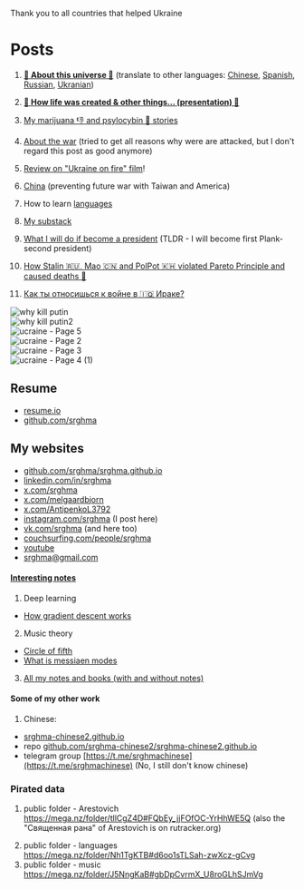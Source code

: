 
Thank you to all countries that helped Ukraine 

# Posts

1. [**🔴 About this universe 🔴**](https://srghma.github.io/universe) (translate to other languages: [Chinese](https://srghma-github-io.translate.goog/universe?_x_tr_sl=auto&_x_tr_tl=zh-CN&_x_tr_hl=en&_x_tr_pto=wapp), [Spanish](https://srghma-github-io.translate.goog/universe?_x_tr_sl=auto&_x_tr_tl=es&_x_tr_hl=en&_x_tr_pto=wapp), [Russian](https://srghma-github-io.translate.goog/universe?_x_tr_sl=auto&_x_tr_tl=ru&_x_tr_hl=en&_x_tr_pto=wapp), [Ukranian](https://srghma-github-io.translate.goog/universe?_x_tr_sl=auto&_x_tr_tl=uk&_x_tr_hl=en&_x_tr_pto=wapp))

1. [**🔴 How life was created & other things... (presentation) 🔴**](https://docs.google.com/presentation/d/1x1WXcqXbxWo-Nj3lzXgcSBTdmV-8Ohs9lGZDlfMI76g/edit?usp=sharing)

2. [My marijuana 👎 and psylocybin 🤏 stories](https://srghma.github.io/psilocybin)

3. [About the war](https://srghma.github.io/war) (tried to get all reasons why were are attacked, but I don't regard this post as good anymore)

4. [Review on "Ukraine on fire" film](https://srghma.github.io/ukraine-on-fire)!

5. [China](https://srghma.github.io/china) (preventing future war with Taiwan and America) 

5. How to learn [languages](https://srghma.github.io/how-to-learn-languages)
  
5. [My substack](https://srghma.substack.com/)
   
5. [What I will do if become a president](https://github.com/pluralitybook/plurality/issues/963) (TLDR - I will become first Plank-second president)

6. [How Stalin 🇷🇺, Mao 🇨🇳 and PolPot 🇰🇭 violated Pareto Principle and caused deaths 🥀](https://x.com/srghma/status/1776112551476253154)
6. [Как ты относишься к войне в 🇮🇶 Ираке?](https://x.com/srghma/status/1774665183803453521)
 

![why kill putin](https://github.com/srghma/srghma.github.io/assets/7573215/c2634c11-f4ed-4c4c-b25d-56f380bee9bd)
<br>
![why kill putin2](https://github.com/srghma/srghma.github.io/assets/7573215/95f37ce2-81be-4516-9af4-597d37c6a3a0)
<br>
![ucraine - Page 5](https://user-images.githubusercontent.com/7573215/235322655-b7d788fe-83f6-4a1b-9f4a-6579b3a23966.jpg)
<br>
![ucraine - Page 2](https://user-images.githubusercontent.com/7573215/235322714-59830b34-36af-4155-b8eb-d2f31579e88c.jpg)
<br>
![ucraine - Page 3](https://user-images.githubusercontent.com/7573215/235322653-b4fa2001-48ea-4b90-8759-7d89c4e1f3ed.jpg)
<br>
![ucraine - Page 4 (1)](https://user-images.githubusercontent.com/7573215/235322654-0ab64720-2e10-46c4-9a97-a098b9a9a9c4.jpg)


## Resume

- [resume.io](https://resume.io/r/gIIVYqKmf)
- [github.com/srghma](https://github.com/srghma)

## My websites

- [github.com/srghma/srghma.github.io](https://github.com/srghma/srghma.github.io)
- [linkedin.com/in/srghma](https://www.linkedin.com/in/srghma/)
- [x.com/srghma](https://x.com/srghma)
- [x.com/melgaardbjorn](https://x.com/melgaardbjorn)
- [x.com/AntipenkoL3792](https://x.com/AntipenkoL3792)
- [instagram.com/srghma](https://instagram.com/srghma) (I post here)
- [vk.com/srghma](https://vk.com/srghma) (and here too)
- [couchsurfing.com/people/srghma](https://www.couchsurfing.com/people/srghma)
- [youtube](https://m.youtube.com/channel/UCeXBynq0xehRgm5ECkr9p2A)
- [srghma@gmail.com](mailto:srghma@gmail.com)

#### [Interesting notes](https://drive.google.com/drive/folders/1EkWRETPBplNe1ghfBUIXoN5KZlnpmwkV)

1. Deep learning
  - [How gradient descent works](https://drive.google.com/file/d/1M7VR9sffKMQjU_NeSNQuIhHPwQ0lsBGV/view?usp=drivesdk)
2. Music theory
  - [Circle of fifth](https://drive.google.com/file/d/10Dd4BmWblvTQm0ZLn6iIU12_KKrlZgGI/view?usp=drivesdk)
  - [What is messiaen modes](https://drive.google.com/file/d/1-pmol6c9A74kxw4_PEzEj-ruxO1GITaz/view?usp=drivesdk)
3. [All my notes and books (with and without notes)](https://drive.google.com/drive/folders/19N_sjpt1kCzW9cgJItEoZgfgm6YOOJtn)

#### Some of my other work

1. Chinese:
  - [srghma-chinese2.github.io](https://srghma-chinese2.github.io)
  - repo [github.com/srghma-chinese2/srghma-chinese2.github.io](https://github.com/srghma-chinese2/srghma-chinese2.github.io)
  - telegram group [https://t.me/srghmachinese](https://t.me/srghmachinese) (No, I still don't know chinese)


### Pirated data

1. public folder - Arestovich https://mega.nz/folder/tllCgZ4D#FQbEy_jjFOfOC-YrHhWE5Q (also the "Священная рана" of Arestovich is on rutracker.org)
<!--
<table><tr><td>


Арестович cказав (в одному відео) що йому пофіг якщо хтось викладе приватні відео в інтернет

1. можливо, вони коштують так багато бо цей ризик вже вбудований в ціну
2. менше грошей дістанеться виродкам з росії

Завантажено з https://s1.sliwbl.com/, https://datafan.club/
<hr>

Я проголосую за Арестовича ("Я зроблю з України Сінгапур але із мінімальною кількістю законів") якщо Зеленський не буде брати участь в наступних президенських виборах (дати можливість закінчити "Держава в смартфоні"? може він нарешті посадить Порошенко до вязниці?)

Але, Арестович у лекції "Священна рана" сказав: "Чому бог дозволяє маленьким дівчинкам померати від раку? тому що дівчинка хоче страждань, щоб перейти на новий 'рівень розвитку людини' в наступному житті". Таким чином можна аргументувати будь-яку підлість, сказати що 'вороги хотіли болю'.

Не кажучи про те, що Ціль життя - зменшення болю, розвиток науки, подолати смерть, з'єднати мізки усіх людей в одну живу істоту використовуючи технологію Neurolink (як у книзі Nexus), припинити вбивати тварин, робити їжу з повітря, ніколи не працювати, а просто насолоджуватись всесвітом (спорт, футбол, единоборства та прослуховування музики не приближують нас до цього)

Які зміни я хочу в Україні:
1. голосування за лідера країни через мобільний додаток, голосування, яке неможливо підробити, тому що усі дані зберігаються у блокчейн.
2. Condorcet голосування засноване на рейтингу.
3. парламентська система замість президентської (лідера можна вибрати в будь-який час ЗАМІСТЬ 1 раз на 4 роки; ідея з книги "inadequate equilibria").
4. безкоштовний нейрофідбек для всіх ув'язнених, щоб відновити їхній мозок. Тюрма повинна бути схожою на безкоштовний готель, як у Фінляндії. Безкоштовна роздача героїну як у Португалії, машина з лікарями та психологами їздить по місту та колить героїн бажаючим. Легалізація наркотиків (?), але заборона продажу зброї (у нерозвинутих країнах легалізація зброї зменшує кількість правопорушень, у розвинутих - збільшує?)
5. жителі міста можуть залишати пропозиції мерам міста і стежити за виконанням завдань через мобільний додаток схожий на trello.
   
</td><td>


Arestovych said (in one video) that he doesn't care if someone posts private videos on the Internet

1. maybe they cost so much because this risk is already built into the price
2. less money will go to the bastards from Russia

Downloaded from https://s1.sliwbl.com/, https://datafan.club/
<hr>

I will vote for Arestovych ("I will make Singapore out of Ukraine, but with a minimum number of laws") if Zelensky does not run in the next presidential election (to give him the opportunity to finish the "State in a Smartphone"? maybe he will finally put Poroshenko in jail?)

But, Arestovych in his lecture "The Sacred Wound" said: "Why does God allow little girls to die of cancer? Because the girl wants to suffer in order to move to a new 'level of human development' in the next life." This way you can justify any meanness, say that 'enemies wanted pain'.

Not to mention the fact that the purpose of life is to reduce pain, develop science, overcome death, connect the brains of all people into one living being using Neurolink technology (as in the book Nexus), stop killing animals, make food out of thin air, never work, and just enjoy the universe (sports, football, martial arts, and listening to music do not bring us closer to this).

What changes do I want to see in Ukraine?
1. voting for the leader of the country through a mobile application, voting that cannot be faked because all data is stored in the blockchain.
2. Condorcet voting based on the rating.
3. a parliamentary system instead of a presidential system (the leader can be elected at any time INSTEAD of once every 4 years; an idea from the book "inadequate equilibrium").
4. free neurofeedback for all prisoners to restore their brains. Prison should be like a free hotel, like in Finland. Free distribution of heroin like in Portugal, a car with doctors and psychologists driving around the city and giving heroin to those who want it. Legalization of drugs (?), but a ban on the sale of weapons (in undeveloped countries, the legalization of weapons reduces the number of offenses, in developed countries - increases?)
5. city residents can leave suggestions to city mayors and monitor the implementation of tasks through a mobile application similar to Trello.
   
</td></tr></table>

-->

2. public folder - languages https://mega.nz/folder/Nh1TgKTB#d6oo1sTLSah-zwXcz-gCvg
3. public folder - music https://mega.nz/folder/J5NngKaB#gbDpCvrmX_U8roGLhSJmVg


